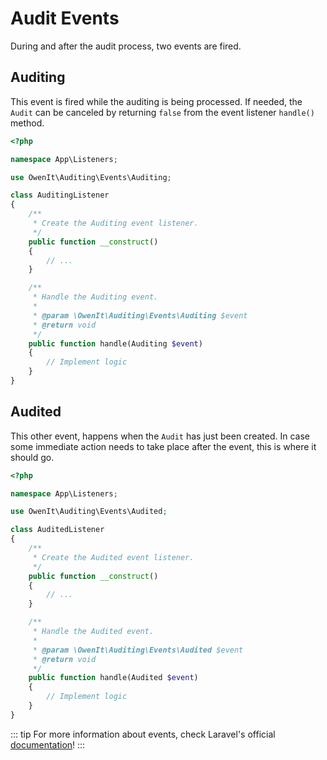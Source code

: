# Audit Events
During and after the audit process, two events are fired.

## Auditing
This event is fired while the auditing is being processed. If needed, the `Audit` can be canceled by returning `false` from the event listener `handle()` method.

```php
<?php

namespace App\Listeners;

use OwenIt\Auditing\Events\Auditing;

class AuditingListener
{
    /**
     * Create the Auditing event listener.
     */
    public function __construct()
    {
        // ...
    }

    /**
     * Handle the Auditing event.
     *
     * @param \OwenIt\Auditing\Events\Auditing $event
     * @return void
     */
    public function handle(Auditing $event)
    {
        // Implement logic
    }
}
```

## Audited
This other event, happens when the `Audit` has just been created.
In case some immediate action needs to take place after the event, this is where it should go.

```php
<?php

namespace App\Listeners;

use OwenIt\Auditing\Events\Audited;

class AuditedListener
{
    /**
     * Create the Audited event listener.
     */
    public function __construct()
    {
        // ...
    }

    /**
     * Handle the Audited event.
     *
     * @param \OwenIt\Auditing\Events\Audited $event
     * @return void
     */
    public function handle(Audited $event)
    {
        // Implement logic
    }
}
```

::: tip 
For more information about events, check Laravel's official [documentation](https://laravel.com/docs/master/events)!
:::
